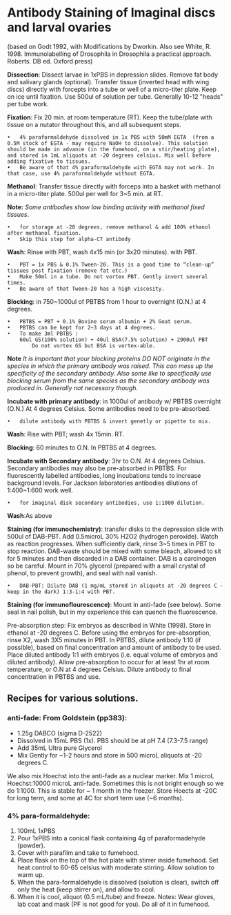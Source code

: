 Antibody Staining of Imaginal discs and larval ovaries
=====================================================

(based on Godt 1992, with Modifications by Dworkin. Also see White, R. 1998. Immunolabelling of Drosophila in Drosophila a practical approach. Roberts. DB ed. Oxford press)

**Dissection**: Dissect larvae in 1xPBS in depression slides. Remove fat body and salivary glands (optional). Transfer tissue (inverted head with wing discs) directly with forcepts into a tube or well of a micro-titer plate. Keep on ice until fixation. Use 500ul of solution per tube. Generally 10-12 "heads" per tube work.
	
**Fixation**: Fix 20 min. at room temperature (RT). Keep the tube/plate with tissue on a nutator throughout this, and all subsequent steps. 

	•	4% paraformaldehyde dissolved in 1x PBS with 50mM EGTA  (from a 0.5M stock of EGTA - may require NaOH to dissolve). This solution should be made in advance (in the fumehood, on a stir/heating plate), and stored in 1mL aliquots at -20 degrees celsius. Mix well before adding fixative to tissues.
	•	Be aware of that 4% paraformaldehyde with EGTA may not work. In that case, use 4% paraformaldehyde without EGTA.

**Methanol**: Transfer tissue directly with forceps into a basket with methanol in a micro-titer plate. 500ul per well for 3~5 min. at RT.

**Note:** _Some antibodies show low binding activity with methanol fixed tissues_.

	•	for storage at -20 degrees, remove methanol & add 100% ethanol after methanol fixation.
	•	Skip this step for alpha-CT antibody

**Wash**: Rinse with PBT, wash 4x15 min (or 3x20 minutes). with PBT.

	•	PBT = 1x PBS & 0.1% Tween-20. This is a good time to “clean-up” tissues post fixation (remove fat etc.)
	•	Make 50ml in a tube. Do not vortex PBT. Gently invert several times.
	•	Be aware of that Tween-20 has a high viscosity.

**Blocking**: in 750~1000ul of  PBTBS from 1 hour to overnight (O.N.) at 4 degrees. 

	•	PBTBS = PBT + 0.1% Bovine serum albumin + 2% Goat serum.
	•	PBTBS can be kept for 2~3 days at 4 degrees. 
	•	To make 3ml PBTBS :
		60ul GS(100% solution) + 40ul BSA(7.5% solution) + 2900ul PBT
	        Do not vortex GS but BSA is vortex-able.

**Note** _It is important that your blocking proteins DO NOT originate in the species in which the primary antibody was raised. This can mess up the specificity of the secondary antibody. Also some like to specifically use blocking serum from the same species as the secondary antibody was produced in. Generally not necessary though._

**Incubate with primary antibody**: in 1000ul of antibody w/ PBTBS overnight (O.N.) At 4 degrees Celsius. Some antibodies need to be pre-absorbed. 

	•	dilute antibody with PBTBS & invert genetly or pipette to mix.


**Wash**: Rise with PBT; wash 4x 15min. RT.

**Blocking**: 60 minutes to O.N. In PBTBS at 4 degrees. 

**Incubate with Secondary antibody**: 3hr to O.N. At 4 degrees Celsius. Secondary antibodies may also be pre-absorbed in PBTBS. For fluorescently labelled antibodies, long incubations tends to increase background levels. For Jackson laboratories antibodies dilutions of 1:400~1:600 work well.

	•	for imaginal disk secondary antibodies, use 1:1000 dilution.

**Wash**:As above

**Staining (for immunochemistry)**: transfer disks to the depression slide with 500ul of DAB-PBT. Add 0.5microL 30% H2O2 (hydrogen peroxide). Watch as reaction progresses. When sufficiently dark, rinse 3~5 times in PBT to stop reaction. DAB-waste should be mixed with some bleach, allowed to sit for 5 minutes and then discarded in a DAB container.  DAB is a carcinogen so be careful. Mount in 70% glycerol (prepared with a small crystal of phenol, to prevent growth), and seal with nail vanish. 

	•	DAB-PBT: Dilute DAB (1 mg/mL stored in aliquots at -20 degrees C - keep in the dark) 1:3-1:4 with PBT.


**Staining (for immunoflourescence)**: Mount in anti-fade (see below). Some seal in nail polish, but in my experience this can quench the fluorescence.


Pre-absorption step: Fix embryos as described in White (1998). Store in ethanol at -20 degrees C. Before using the embryos for pre-absorption, rinse X2, wash 3X5 minutes in PBT. In PBTBS, dilute antibody 1:10 (if possible), based on final concentration and amount of antibody to be used. Place diluted antibody 1:1 with embryos (i.e. equal volume of embryos and diluted antibody). Allow pre-absorption to occur for at least 1hr at room temperature, or O.N at 4 degrees Celsius. Dilute antibody to final concentration in PBTBS and use.

## Recipes for various solutions.

### anti-fade: From Goldstein (pp383):

- 1.25g DABCO (sigma D-2522)
- Dissolved in 15mL PBS (1x). PBS should be at pH 7.4 (7.3-7.5 range)
- Add 35mL Ultra pure Glycerol
- Mix Gently for ~1-2 hours and store in 500 microL aliquots at -20 degrees C.

We also mix Hoechst into the anti-fade as a nuclear marker. Mix 1 microL Hoechst:10000 microL anti-fade. Sometimes this is not bright enough so we do 1:1000. This is stable for ~ 1 month in the freezer. Store Hoects at -20C for long term, and some at 4C for short term use (~6 months).


### 4% para-formaldehyde:

1. 100mL 1xPBS
2. Pour 1xPBS into a conical flask containing 4g of paraformadehyde (powder).
3. Cover with parafilm and take to fumehood.
4. Place flask on the top of the hot plate with stirrer inside fumehood.  Set heat control to 60-65 celsius with moderate stirring. Allow solution to warm up.
5. When the para-formaldehyde is dissolved (solution is clear), switch off only the heat (keep stirrer on), and allow to cool.
6. When it is cool, aliquot (0.5 mL/tube) and freeze.
Notes: Wear gloves, lab coat and mask (PF is not good for you). Do all of it in fumehood.
